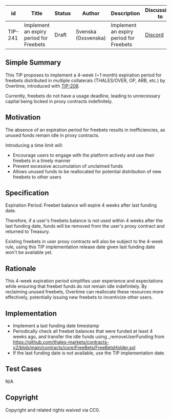 | id      | Title | Status | Author | Description | Discussions to | Created |
| ----------- | ----------- | ----------- | ----------- | ----------- | ----------- | ----------- |
| TIP-241 | Implement an expiry period for Freebets | Draft | Svenska (0xsvenska) | Implement an expiry period for Freebets| [Discord](https://discord.gg/thales) | 2025-02-17

## Simple Summary
This TIP proposes to implement a 4-week (~1 month) expiration period for freebets distributed in multiple collaterals (THALES/OVER, OP, ARB, etc.) by Overtime, introduced with [TIP-208](https://github.com/thales-markets/thales-improvement-proposals/blob/main/TIPs/TIP-208.md). 

Currently, freebets do not have a usage deadline, leading to unnecessary capital being locked in proxy contracts indefinitely.

## Motivation
The absence of an expiration period for freebets results in inefficiencies, as unused funds remain idle in proxy contracts. 

Introducing a time limit will:
- Encourage users to engage with the platform actively and use their freebets in a timely manner
- Prevent excessive accumulation of unclaimed funds
- Allows unused funds to be reallocated for potential distribution of new freebets to other users

## Specification
Expiration Period: Freebet balance will expire 4 weeks after last funding date.

Therefore, if a user's freebets balance is not used within 4 weeks after the last funding date, funds will be removed from the user's proxy contract and returned to Treasury.

Existing freebets in user proxy contracts will also be subject to the 4-week rule, using this TIP implementation release date given last funding date won't be available yet.

## Rationale
This 4-week expiration period simplifies user experience and expectations while ensuring that freebet funds do not remain idle indefinitely. 
By reclaiming unused freebets, Overtime can reallocate these resources more effectively, potentially issuing new freebets to incentivize other users.

## Implementation
- Implement a last funding date timestamp
- Periodically check all freebet balances that were funded at least 4 weeks ago, and transfer the idle funds using _removeUserFunding from https://github.com/thales-markets/contracts-v2/blob/main/contracts/core/FreeBets/FreeBetsHolder.sol
- If the last funding date is not available, use the TIP implementation date.

## Test Cases
N/A

## Copyright
Copyright and related rights waived via CC0.
